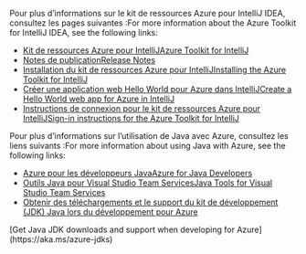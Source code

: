 <span data-ttu-id="9e177-101">Pour plus d’informations sur le kit de ressources Azure pour IntelliJ IDEA, consultez les pages suivantes :</span><span class="sxs-lookup"><span data-stu-id="9e177-101">For more information about the Azure Toolkit for IntelliJ IDEA, see the following links:</span></span> 

* [<span data-ttu-id="9e177-102">Kit de ressources Azure pour IntelliJ</span><span class="sxs-lookup"><span data-stu-id="9e177-102">Azure Toolkit for IntelliJ</span></span>](../intellij/azure-toolkit-for-intellij.md) 
* [<span data-ttu-id="9e177-103">Notes de publication</span><span class="sxs-lookup"><span data-stu-id="9e177-103">Release Notes</span></span>](https://github.com/Microsoft/azure-tools-for-java/releases) 
* [<span data-ttu-id="9e177-104">Installation du kit de ressources Azure pour IntelliJ</span><span class="sxs-lookup"><span data-stu-id="9e177-104">Installing the Azure Toolkit for IntelliJ</span></span>](../intellij/azure-toolkit-for-intellij-installation.md) 
* [<span data-ttu-id="9e177-105">Créer une application web Hello World pour Azure dans IntelliJ</span><span class="sxs-lookup"><span data-stu-id="9e177-105">Create a Hello World web app for Azure in IntelliJ</span></span>](../intellij/azure-toolkit-for-intellij-create-hello-world-web-app.md) 
* [<span data-ttu-id="9e177-106">Instructions de connexion pour le kit de ressources Azure pour IntelliJ</span><span class="sxs-lookup"><span data-stu-id="9e177-106">Sign-in instructions for the Azure Toolkit for IntelliJ</span></span>](../intellij/azure-toolkit-for-intellij-sign-in-instructions.md) 

<span data-ttu-id="9e177-107">Pour plus d’informations sur l’utilisation de Java avec Azure, consultez les liens suivants :</span><span class="sxs-lookup"><span data-stu-id="9e177-107">For more information about using Java with Azure, see the following links:</span></span> 

* [<span data-ttu-id="9e177-108">Azure pour les développeurs Java</span><span class="sxs-lookup"><span data-stu-id="9e177-108">Azure for Java Developers</span></span>](https://docs.microsoft.com/java/azure/) 
* [<span data-ttu-id="9e177-109">Outils Java pour Visual Studio Team Services</span><span class="sxs-lookup"><span data-stu-id="9e177-109">Java Tools for Visual Studio Team Services</span></span>](/azure/devops/java/)
* <span data-ttu-id="9e177-110">[Obtenir des téléchargements et le support du kit de développement (JDK) Java lors du développement pour Azure](https://aka.ms/azure-jdks)
<!-- TODO: Add URLs for Java in VSCode here --></span><span class="sxs-lookup"><span data-stu-id="9e177-110">[Get Java JDK downloads and support when developing for Azure](https://aka.ms/azure-jdks)
<!-- TODO: Add URLs for Java in VSCode here --></span></span> 
